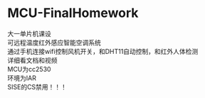 # MCU-FinalHomework
大一单片机课设  
可远程温度红外感应智能空调系统  
通过手机连接wifi控制风机开关，和DHT11自动控制，和红外人体检测  
详细看文档和视频  
MCU为cc2530    
环境为IAR  
SISE的CS禁用！！！
